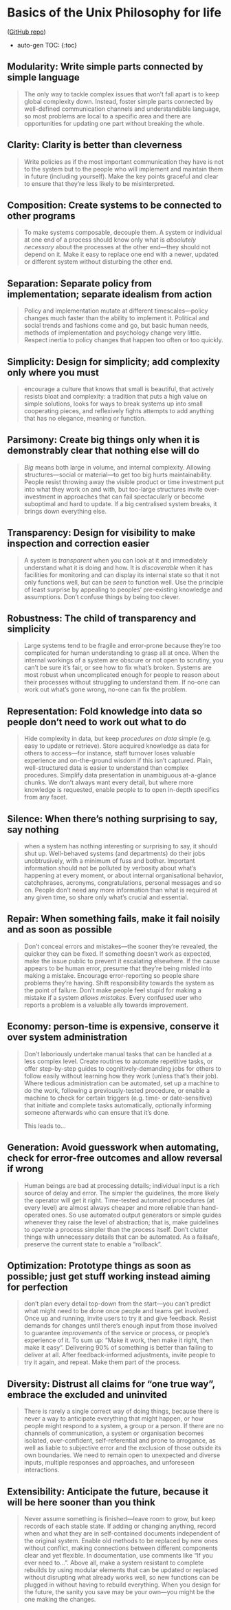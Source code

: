 # Basics of the Unix Philosophy for life

([GitHub repo](https://github.com/DaveEveritt/unix-for-life))

* auto-gen TOC:
{:toc}

## Modularity: Write simple parts connected by simple language

> The only way to tackle complex issues that won’t fall apart is to keep global complexity down. Instead, foster simple parts connected by well-defined communication channels and understandable language, so most problems are local to a specific area and there are opportunities for updating one part without breaking the whole.

## Clarity: Clarity is better than cleverness

> Write policies as if the most important communication they have is not to the system but to the people who will implement and maintain them in future (including yourself). Make the key points graceful and clear to ensure that they’re less likely to be misinterpreted.

## Composition: Create systems to be connected to other programs

> To make systems composable, decouple them. A system or individual at one end of a process should know only what is *absolutely necessary* about the processes at the other end—they should not depend on it. Make it easy to replace one end with a newer, updated or different system without disturbing the other end.

## Separation: Separate policy from implementation; separate idealism from action

> Policy and implementation mutate at different timescales—policy changes much faster than the ability to implement it. Political and social trends and fashions come and go, but basic human needs, methods of implementation and psychology change very little. Respect inertia to policy changes that happen too often or too quickly.

## Simplicity: Design for simplicity; add complexity only where you must

> encourage a culture that knows that small is beautiful, that actively resists bloat and complexity: a tradition that puts a high value on simple solutions, looks for ways to break systems up into small cooperating pieces, and reflexively fights attempts to add anything that has no elegance, meaning or function.

## Parsimony: Create big things only when it is demonstrably clear that nothing else will do

> *Big* means both large in volume, and internal complexity. Allowing structures—social or material—to get too big hurts maintainability. People resist throwing away the visible product or time investment put into what they work on and with, but too-large structures invite over-investment in approaches that can fail spectacularly or become suboptimal and hard to update. If a big centralised system breaks, it brings down everything else.

## Transparency: Design for visibility to make inspection and correction easier

> A system is *transparent* when you can look at it and immediately understand what it is doing and how. It is *discoverable* when it has facilities for monitoring and can display its internal state so that it not only functions well, but can be *seen* to function well. Use the principle of least surprise by appealing to peoples’ pre-existing knowledge and assumptions. Don’t confuse things by being too clever.

## Robustness: The child of transparency and simplicity

> Large systems tend to be fragile and error-prone because they’re too complicated for human understanding to grasp all at once. When the internal workings of a system are obscure or not open to scrutiny, you can’t be sure it’s fair, or see how to fix what’s broken. Systems are most robust when uncomplicated enough for people to reason about their processes without struggling to understand them. If no-one can work out what’s gone wrong, no-one can fix the problem.

## Representation: Fold knowledge into data so people don’t need to work out what to do

> Hide complexity in data, but keep *procedures on data* simple (e.g. easy to update or retrieve). Store acquired knowledge as data for others to access—for instance, staff turnover loses valuable experience and on-the-ground wisdom if this isn’t captured. Plain, well-structured data is easier to understand than complex procedures. Simplify data presentation in unambiguous at-a-glance chunks. We don’t always want every detail, but where more knowledge is requested, enable people to to open in-depth specifics from any facet.

## Silence: When there’s nothing surprising to say, say nothing

> when a system has nothing interesting or surprising to say, it should shut up. Well-behaved systems (and departments) do their jobs unobtrusively, with a minimum of fuss and bother. Important information should not be polluted by verbosity about what’s happening at every moment, or about internal organisational behavior, catchphrases, acronyms, congratulations, personal messages and so on. People don’t need any more information than what is required at any given time, so share only what’s crucial and essential.

## Repair: When something fails, make it fail noisily and as soon as possible

> Don’t conceal errors and mistakes—the sooner they’re revealed, the quicker they can be fixed. If something doesn’t work as expected, make the issue public to prevent it escalating elsewhere. If the cause appears to be human error, presume that they’re being misled into making a mistake. Encourage error-reporting so people share problems they’re having. Shift responsibility towards the system as the point of failure. Don’t make people feel stupid for making a mistake if a system *allows mistakes*. Every confused user who reports a problem is a valuable ally towards improvement.

## Economy: person-time is expensive, conserve it over system administration

> Don’t laboriously undertake manual tasks that can be handled at a less complex level. Create routines to automate repetitive tasks, or offer step-by-step guides to cognitively-demanding jobs for others to follow easily without learning how they work (unless that’s their job). Where tedious administration can be automated, set up a machine to do the work, following a previously-tested procedure, or enable a machine to check for certain triggers (e.g. time- or date-sensitive) that initiate and complete tasks automatically, optionally informing someone afterwards who can ensure that it’s done.
> 
> This leads to…

## Generation: Avoid guesswork when automating, check for error-free outcomes and allow reversal if wrong

> Human beings are bad at processing details; individual input is a rich source of delay and error. The simpler the guidelines, the more likely the operator will get it right. Time-tested automated procedures (at every level) are almost always cheaper and more reliable than hand-operated ones. So use automated output generators or simple guides whenever they raise the level of abstraction; that is, make guidelines to *operate* a process simpler than the process itself. Don’t clutter things with unnecessary details that can be automated. As a failsafe, preserve the current state to enable a “rollback”.

## Optimization: Prototype things as soon as possible; just get stuff working instead aiming for perfection

> don’t plan every detail top-down from the start—you can’t predict what might need to be done once people and teams get involved. Once up and running, invite users to try it and give feedback. Resist demands for changes until there’s enough input from those involved to guarantee *improvements* of the service or process, or people’s experience of it. To sum up: “Make it work, then make it right, then make it easy”. Delivering 90% of something is better than failing to deliver at all. After feedback-informed adjustments, invite people to try it again, and repeat. Make them part of the process.

## Diversity: Distrust all claims for “one true way”, embrace the excluded and uninvited

> There is rarely a single correct way of doing things, because there is never a way to anticipate everything that might happen, or how people might respond to a system, a group or a person. If there are no channels of communication, a system or organisation becomes isolated, over-confident, self-referential and prone to arrogance, as well as liable to subjective error and the exclusion of those outside its own boundaries. We need to remain open to unexpected and diverse inputs, multiple responses and approaches, and unforeseen interactions.

## Extensibility: Anticipate the future, because it will be here sooner than you think

> Never assume something is finished—leave room to grow, but keep records of each stable state. If adding or changing anything, record when and what they are in self-contained documents independent of the original system. Enable old methods to be replaced by new ones without conflict, making connections between different components clear and yet flexible. In documentation, use comments like “If you ever need to…”. Above all, make a system resistant to complete rebuilds by using modular elements that can be updated or replaced without disrupting what already works well, so new functions can be plugged in without having to rebuild everything. When you design for the future, the sanity you save may be your own—you might be the one making the changes.
